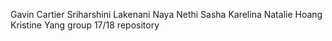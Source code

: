 Gavin Cartier
Sriharshini Lakenani
Naya Nethi
Sasha Karelina
Natalie Hoang
Kristine Yang
group 17/18 repository
